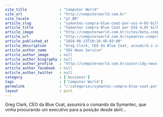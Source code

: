 ```yaml
---
site_title               : "Computer World"
site_url                 : "http://computerworld.com.br"
site_locale              : "pt_BR"
article_slug             : "symantec-compra-blue-coat-por-uss-4-65-bilhoes"
article_title            : "Symantec compra Blue Coat por US$ 4,65 bilhões"
article_image            : "http://computerworld.com.br/sites/beta.computerworld.com.br/files/news_articles/symantec.jpg"
article_url              : "http://computerworld.com.br/symantec-compra-blue-coat-por-us-465-bilhoes"
article_published_at     : "2016-06-13T10:10:48-03:00"
article_description      : "Greg Clark, CEO da Blue Coat, assumirá o comando da Symantec, que vinha procurando um executivo para a posição desde abril..."
article_author_name      : "IDG News Service"
article_author_image     : null
article_author_biography : null
article_author_profile   : "http://computerworld.com.br/autor/idg-news-services"
article_author_facebook  : null
article_author_twitter   : null
category                 : ['business']
tags                     : ['Computer World']
permalink                : "/:categories/symantec-compra-blue-coat-por-uss-4-65-bilhoes/"
layout                   : post
---
```


Greg Clark, CEO da Blue Coat, assumirá o comando da Symantec, que vinha procurando um executivo para a posição desde abril...
